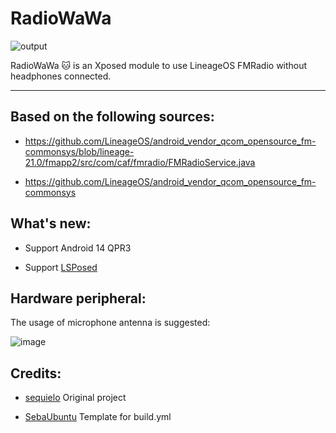 # RadioWaWa
![output](https://github.com/user-attachments/assets/9f3c5e31-d618-4981-87e5-3bea9ae2fab6)

RadioWaWa 🐱 is an Xposed module to use LineageOS FMRadio without headphones connected.

---

## **Based on the following sources:**

- https://github.com/LineageOS/android_vendor_qcom_opensource_fm-commonsys/blob/lineage-21.0/fmapp2/src/com/caf/fmradio/FMRadioService.java
  
- https://github.com/LineageOS/android_vendor_qcom_opensource_fm-commonsys

## What's new:

* Support Android 14 QPR3

* Support [LSPosed](https://github.com/JingMatrix/LSPosed)

## Hardware peripheral:

The usage of microphone antenna is suggested:

![image](https://user-images.githubusercontent.com/7214961/173235387-505979da-d92d-4356-b090-e37e265ffba3.png)

## Credits:

* [sequielo](https://github.com/sequielo/LFRWH) Original project

* [SebaUbuntu](https://github.com/SebaUbuntu) Template for build.yml
